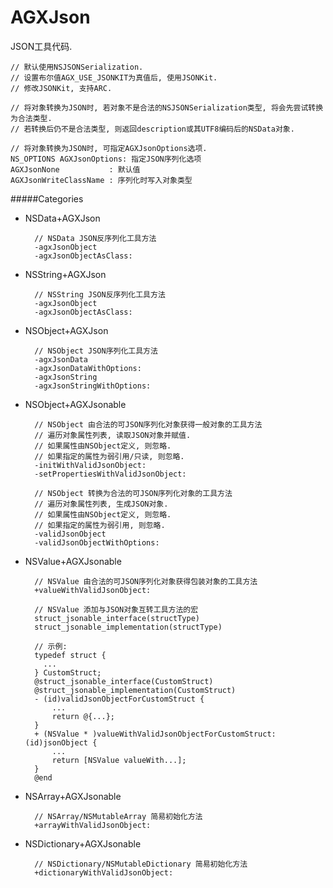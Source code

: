 # AGXJson

JSON工具代码.

    // 默认使用NSJSONSerialization.
    // 设置布尔值AGX_USE_JSONKIT为真值后, 使用JSONKit.
    // 修改JSONKit, 支持ARC.

    // 将对象转换为JSON时, 若对象不是合法的NSJSONSerialization类型, 将会先尝试转换为合法类型.
    // 若转换后仍不是合法类型, 则返回description或其UTF8编码后的NSData对象.

    // 将对象转换为JSON时, 可指定AGXJsonOptions选项.
    NS_OPTIONS AGXJsonOptions: 指定JSON序列化选项
    AGXJsonNone           : 默认值
    AGXJsonWriteClassName : 序列化时写入对象类型

#####Categories

- NSData+AGXJson

        // NSData JSON反序列化工具方法
        -agxJsonObject
        -agxJsonObjectAsClass:

- NSString+AGXJson

        // NSString JSON反序列化工具方法
        -agxJsonObject
        -agxJsonObjectAsClass:

- NSObject+AGXJson

        // NSObject JSON序列化工具方法
        -agxJsonData
        -agxJsonDataWithOptions:
        -agxJsonString
        -agxJsonStringWithOptions:

- NSObject+AGXJsonable

        // NSObject 由合法的可JSON序列化对象获得一般对象的工具方法
        // 遍历对象属性列表, 读取JSON对象并赋值.
        // 如果属性由NSObject定义, 则忽略.
        // 如果指定的属性为弱引用/只读, 则忽略.
        -initWithValidJsonObject:
        -setPropertiesWithValidJsonObject:

        // NSObject 转换为合法的可JSON序列化对象的工具方法
        // 遍历对象属性列表, 生成JSON对象.
        // 如果属性由NSObject定义, 则忽略.
        // 如果指定的属性为弱引用, 则忽略.
        -validJsonObject
        -validJsonObjectWithOptions:

- NSValue+AGXJsonable

        // NSValue 由合法的可JSON序列化对象获得包装对象的工具方法
        +valueWithValidJsonObject:

        // NSValue 添加与JSON对象互转工具方法的宏
        struct_jsonable_interface(structType)
        struct_jsonable_implementation(structType)

        // 示例:
        typedef struct {
          ...
        } CustomStruct;
        @struct_jsonable_interface(CustomStruct)
        @struct_jsonable_implementation(CustomStruct)
        - (id)validJsonObjectForCustomStruct {
            ...
            return @{...};
        }
        + (NSValue * )valueWithValidJsonObjectForCustomStruct:(id)jsonObject {
            ...
            return [NSValue valueWith...];
        }
        @end

- NSArray+AGXJsonable

        // NSArray/NSMutableArray 简易初始化方法
        +arrayWithValidJsonObject:

- NSDictionary+AGXJsonable

        // NSDictionary/NSMutableDictionary 简易初始化方法
        +dictionaryWithValidJsonObject:
